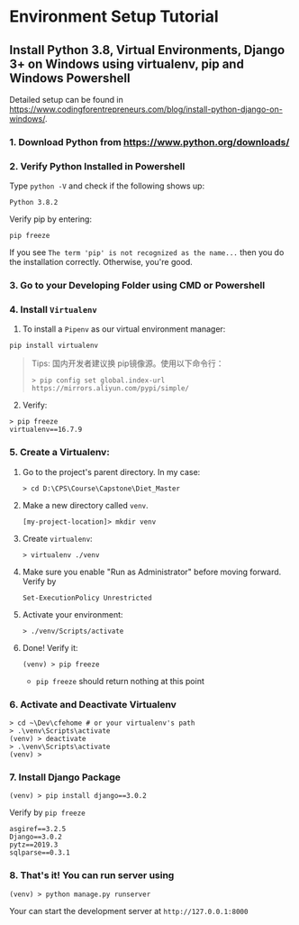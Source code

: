 # Environment Setup Tutorial

## Install Python 3.8, Virtual Environments, Django 3+ on Windows using virtualenv, pip and Windows Powershell

Detailed setup can be found in https://www.codingforentrepreneurs.com/blog/install-python-django-on-windows/.

### 1. Download Python from https://www.python.org/downloads/

### 2. Verify Python Installed in Powershell

Type `python -V` and check if the following shows up:

```
Python 3.8.2
```

Verify pip by entering:

```
pip freeze
```

 If you see `The term 'pip' is not recognized as the name...` then you do the installation correctly. Otherwise, you're good. 

### 3. Go to your Developing Folder using CMD or Powershell

### 4. Install `Virtualenv`

1.  To install a `Pipenv` as our virtual environment manager: 

```
pip install virtualenv
```

> Tips: 国内开发者建议换 pip镜像源。使用以下命令行：
>
> ```
> > pip config set global.index-url https://mirrors.aliyun.com/pypi/simple/
> ```

2. Verify:

```
> pip freeze
virtualenv==16.7.9
```

### 5. Create a Virtualenv:

1. Go to the project's parent directory. In my case:

   ```
   > cd D:\CPS\Course\Capstone\Diet_Master
   ```

2. Make a new directory called `venv`.

   ```
   [my-project-location]> mkdir venv
   ```

3. Create `virtualenv`:

   ```
   > virtualenv ./venv
   ```

3. Make sure you enable "Run as Administrator" before moving forward.
   Verify by

   ```
   Set-ExecutionPolicy Unrestricted
   ```

4. Activate your environment:

   ```
   > ./venv/Scripts/activate
   ```

5. Done! Verify it:

    ```
    (venv) > pip freeze
    ```

	- `pip freeze`  should return nothing at this point 

### 6. Activate and Deactivate Virtualenv

```
> cd ~\Dev\cfehome # or your virtualenv's path
> .\venv\Scripts\activate
(venv) > deactivate
> .\venv\Scripts\activate
(venv) >
```

### 7. Install Django Package

```
(venv) > pip install django==3.0.2
```

Verify by `pip freeze`

```
asgiref==3.2.5
Django==3.0.2
pytz==2019.3
sqlparse==0.3.1
```

### 8. That's it! You can run server using

```
(venv) > python manage.py runserver
```

Your can start the development server at `http://127.0.0.1:8000`